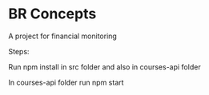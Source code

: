 # BR Concepts
A project for financial monitoring

Steps:

Run npm install in src folder and also in courses-api folder

In courses-api folder run npm start